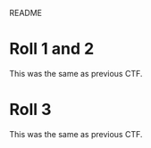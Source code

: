 README

# Roll 1 and 2

This was the same as previous CTF.

# Roll 3

This was the same as previous CTF.